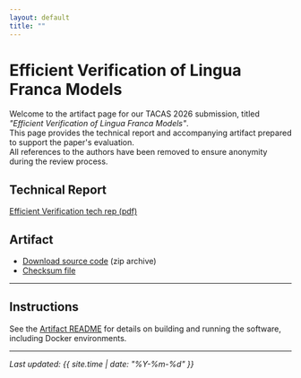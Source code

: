 ```yaml
---
layout: default
title: ""
---
```


# Efficient Verification of Lingua Franca Models

Welcome to the artifact page for our TACAS 2026 submission, titled _"Efficient Verification of Lingua Franca Models"_.  
This page provides the technical report and accompanying artifact prepared to support the paper's evaluation.  
All references to the authors have been removed to ensure anonymity during the review process.

## Technical Report

[Efficient Verification tech rep (pdf)](techrep.pdf)

## Artifact

- [Download source code](artifact/code.zip) (zip archive)
- [Checksum file](artifact/checksum.txt)

---

## Instructions

See the [Artifact README](artifact/README.md) for details on building and running the software, including Docker environments.

---

_Last updated: {{ site.time | date: "%Y-%m-%d" }}_
